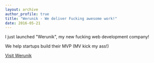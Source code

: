 ```yaml
---
layout: archive
author_profile: true
title: "Werunik - We deliver Fucking awesome work!"
date: 2016-05-21
---
```


I just launched "Werunik", my new fucking web development company!

We help startups build their MVP (MV kick my ass!)

[Visit Werunik ](http://werunik.com)